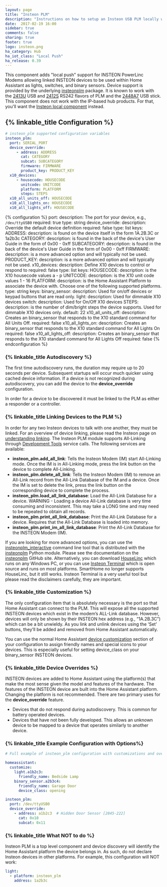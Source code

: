 ```yaml
---
layout: page
title: "Insteon PLM"
description: "Instructions on how to setup an Insteon USB PLM locally within Home Assistant."
date:  2017-02-19 16:00
sidebar: true
comments: false
sharing: true
footer: true
logo: insteon.png
ha_category: Hub
ha_iot_class: "Local Push"
ha_release: 0.39
---
```


This component adds "local push" support for INSTEON PowerLinc Modems allowing linked INSTEON devices to be used within Home Assistant as lights, switches, and binary sensors. Device support is provided by the underlying [insteonplm] package.  It is known to work with the [2413U] USB and [2412S] RS242 flavors of PLM and the [2448A7] USB stick. This component does not work with the IP-based hub products. For that, you'll want the [Insteon local component](/components/insteon_local/) instead.

[insteonplm]: https://github.com/nugget/python-insteonplm
[2413U]: https://www.insteon.com/powerlinc-modem-usb
[2412S]: https://www.insteon.com/powerlinc-modem-serial
[2448A7]: https://www.smarthome.com/insteon-2448a7-portable-usb-adapter.html

## {% linkable_title Configuration %}

```yaml
# insteon_plm supported configuration variables
insteon_plm:
  port: SERIAL_PORT
  device_override:
     - address: ADDRESS
       cat: CATEGORY
       subcat: SUBCATEGORY
       firmware: FIRMWARE
       product_key: PRODUCT_KEY
  x10_devices:
     - housecode: HOUSECODE
       unitcode: UNITCODE
       platform: PLATFORM
       steps: STEPS
  x10_all_units_off: HOUSECODE
  x10_all_lights_on: HOUSECODE
  x10_all_lights_off: HOUSECODE
```

{% configuration %}
port:
  description: The port for your device, e.g., `/dev/ttyUSB0`
  required: true
  type: string
device_override:
  description: Override the default device definition
  required: false
  type: list
  keys:
    ADDRESS:
      description: is found on the device itself in the form 1A.2B.3C or 1a2b3c
    CATEGORY:
      description: is found in the back of the device's User Guide in the form of 0x00 - 0xff
    SUBCATEGORY:
      description: is found in the back of the device's User Guide in the form of 0x00 - 0xff
    FIRMWARE:
      description: is a more advanced option and will typically not be used.
    PRODUCT_KEY:
      description: is a more advanced option and will typically not be used.
x10_devices:
  description: Define X10 devices to control or respond to
  required: false
  type: list
  keys:
    HOUSECODE:
      description: is the X10 housecode values a - p
    UNITCODE:
      description: is the X10 unit code values 1 - 16
    PLATFORM:
      description: is the Home Assistant Platform to associate the device with. Choose one of the following supported platforms.
      type: string
      keys:
        binary_sensor:
          description: Used for on/off devices or keypad buttons that are read only.
        light:
          description: Used for dimmable X10 devices
        switch:
          description: Used for On/Off X10 devices
    STEPS:
      description: is the number of dim/bright steps the device supports. Used for dimmable X10 devices only.
      default: 22
x10_all_units_off:
  description: Creates an binary_sensor that responds to the X10 standard command for All Units Off.
  required: false
x10_all_lights_on:
  description: Creates an binary_sensor that responds to the X10 standard command for All Lights On
  required: false
x10_all_lights_off:
  description: Creates an binary_sensor that responds to the X10 standard command for All Lights Off
  required: false
{% endconfiguration %}

### {% linkable_title Autodiscovery %}

The first time autodiscovery runs, the duration may require up to 20 seconds per device. Subsequent startups will occur much quicker using cached device information. If a device is not recognized during autodiscovery, you can add the device to the **device_override** configuration.

In order for a device to be discovered it must be linked to the PLM as either a responder or a controller. 

### {% linkable_title Linking Devices to the PLM %}

In order for any two Insteon devices to talk with one another, they must be linked. For an overview of device linking, please read the Insteon page on [understanding linking]. The Insteon PLM module supports All-Linking through [Development Tools] service calls. The following services are available:

- **insteon_plm.add_all_link**: Tells the Insteon Modem (IM) start All-Linking mode. Once the IM is in All-Linking mode, press the link button on the device to complete All-Linking.
- **insteon_plm.delete_all_link**: Tells the Insteon Modem (IM) to remove an All-Link record from the All-Link Database of the IM and a device. Once the IM is set to delete the link, press the link button on the corresponding device to complete the process.
- **insteon_plm.load_all_link_database**: Load the All-Link Database for a device. WARNING - Loading a device All-Link database is very time consuming and inconsistent. This may take a LONG time and may need to be repeated to obtain all records.
- **insteon_plm.print_all_link_database**: Print the All-Link Database for a device. Requires that the All-Link Database is loaded into memory.
- **insteon_plm.print_im_all_link_database**: Print the All-Link Database for the INSTEON Modem (IM).

If you are looking for more advanced options, you can use the [insteonplm_interactive] command line tool that is distributed with the 
[insteonplm] Python module. Please see the documentation on the [insteonplm] GitHub site. Alternatively, you can download [HouseLinc] which runs on any Windows PC, or you can use [Insteon Terminal] which is open source and runs on most platforms. SmartHome no longer supports HouseLinc, but it still works. Insteon Terminal is a very useful tool but please read the disclaimers carefully, they are important.

[understanding linking]: http://www.insteon.com/support-knowledgebase/2015/1/28/understanding-linking
[Development Tools]: https://www.home-assistant.io/docs/tools/dev-tools/
[HouseLinc]: https://www.smarthome.com/houselinc.html
[Insteon Terminal]: https://github.com/pfrommerd/insteon-terminal
[insteonplm_interactive]: https://github.com/nugget/python-insteonplm#command-line-interface

### {% linkable_title Customization %} 

The only configuration item that is absolutely necessary is the port so that Home Assistant can connect to the PLM. This will expose all the supported INSTEON devices which exist in the modem’s ALL-Link database. However, devices will only be shown by their INSTEON hex address (e.g., “1A.2B.3C”) which can be a bit unwieldy. As you link and unlink devices using the ‘Set’ buttons, they’ll be added and removed from Home Assistant automatically.

You can use the normal Home Assistant [device customization](/getting-started/customizing-devices/) section of your configuration to assign friendly names and special icons to your devices. This is especially useful for setting device_class on your binary_sensor INSTEON devices.

### {% linkable_title Device Overrides %} 

INSTEON devices are added to Home Assistant using the platform(s) that make the most sense given the model and features of the hardware. The features of the INSTEON device are built into the Home Assistant platform. Changing the platform is not recommended. There are two primary uses for the **device_override** feature.
- Devices that do not respond during autodiscovery. This is common for battery operated devices.
- Devices that have not been fully developed. This allows an unknown device to be mapped to a device that operates similarly to another device.

### {% linkable_title Example Configuration with Options%} 

```yaml
# Full example of insteon_plm configuration with customizations and overrides

homeassistant:
  customize:
    light.a1b2c3:
      friendly_name: Bedside Lamp
    binary_sensor.a2b3c4:
      friendly_name: Garage Door
      device_class: opening

insteon_plm:
  port: /dev/ttyUSB0
  device_override:
    - address: a1b2c3  # Hidden Door Sensor [2845-222]
      cat: 0x10
      subcat: 0x11     
```

### {% linkable_title What NOT to do %}

Insteon PLM is a top level component and device discovery will identify the Home Assistant platform the device belongs in. As such, do not declare Insteon devices in other platforms. For example, this configuration will NOT work:

```yaml
light:
  - platform: insteon_plm
    address: 1a2b3c
```
